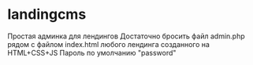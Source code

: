 # landingcms
Простая админка для лендингов
Достаточно бросить файл admin.php рядом с файлом index.html любого лендинга созданного на HTML+CSS+JS
Пароль по умолчанию "password"
